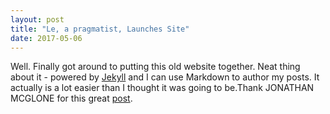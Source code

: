 ```yaml
---
layout: post
title: "Le, a pragmatist, Launches Site"
date: 2017-05-06
---
```


Well. Finally got around to putting this old website together. Neat thing about it - powered by [Jekyll](http://jekyllrb.com) and I can use Markdown to author my posts. It actually is a lot easier than I thought it was going to be.Thank JONATHAN MCGLONE for this great [post](http://jmcglone.com/guides/github-pages/).
